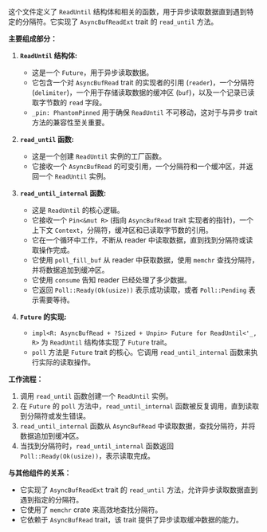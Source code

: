 这个文件定义了 `ReadUntil` 结构体和相关的函数，用于异步读取数据直到遇到特定的分隔符。它实现了 `AsyncBufReadExt` trait 的 `read_until` 方法。

**主要组成部分：**

1.  **`ReadUntil` 结构体:**
    *   这是一个 `Future`，用于异步读取数据。
    *   它包含一个对 `AsyncBufRead` trait 的实现者的引用 (`reader`)，一个分隔符 (`delimiter`)，一个用于存储读取数据的缓冲区 (`buf`)，以及一个记录已读取字节数的 `read` 字段。
    *   `_pin: PhantomPinned` 用于确保 `ReadUntil` 不可移动，这对于与异步 trait 方法的兼容性至关重要。

2.  **`read_until` 函数:**
    *   这是一个创建 `ReadUntil` 实例的工厂函数。
    *   它接收一个 `AsyncBufRead` 的可变引用，一个分隔符和一个缓冲区，并返回一个 `ReadUntil` 实例。

3.  **`read_until_internal` 函数:**
    *   这是 `ReadUntil` 的核心逻辑。
    *   它接收一个 `Pin<&mut R>` (指向 `AsyncBufRead` trait 实现者的指针)，一个上下文 `Context`，分隔符，缓冲区和已读取字节数的引用。
    *   它在一个循环中工作，不断从 reader 中读取数据，直到找到分隔符或读取操作完成。
    *   它使用 `poll_fill_buf` 从 reader 中获取数据，使用 `memchr` 查找分隔符，并将数据追加到缓冲区。
    *   它使用 `consume` 告知 reader 已经处理了多少数据。
    *   它返回 `Poll::Ready(Ok(usize))` 表示成功读取，或者 `Poll::Pending` 表示需要等待。

4.  **`Future` 的实现:**
    *   `impl<R: AsyncBufRead + ?Sized + Unpin> Future for ReadUntil<'_, R>` 为 `ReadUntil` 结构体实现了 `Future` trait。
    *   `poll` 方法是 `Future` trait 的核心。它调用 `read_until_internal` 函数来执行实际的读取操作。

**工作流程：**

1.  调用 `read_until` 函数创建一个 `ReadUntil` 实例。
2.  在 `Future` 的 `poll` 方法中，`read_until_internal` 函数被反复调用，直到读取到分隔符或发生错误。
3.  `read_until_internal` 函数从 `AsyncBufRead` 中读取数据，查找分隔符，并将数据追加到缓冲区。
4.  当找到分隔符时，`read_until_internal` 函数返回 `Poll::Ready(Ok(usize))`，表示读取完成。

**与其他组件的关系：**

*   它实现了 `AsyncBufReadExt` trait 的 `read_until` 方法，允许异步读取数据直到遇到指定的分隔符。
*   它使用了 `memchr` crate 来高效地查找分隔符。
*   它依赖于 `AsyncBufRead` trait，该 trait 提供了异步读取缓冲数据的能力。
